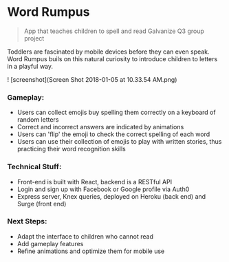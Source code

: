 # Word Rumpus
> App that teaches children to spell and read
> Galvanize Q3 group project

Toddlers are fascinated by mobile devices before they can even speak. Word Rumpus buils on this natural curiosity to introduce children to letters in a playful way.

! [screenshot](Screen Shot 2018-01-05 at 10.33.54 AM.png)

### Gameplay:
* Users can collect emojis buy spelling them correctly on a keyboard of random letters
* Correct and incorrect answers are indicated by animations
* Users can 'flip' the emoji to check the correct spelling of each word
* Users can use their collection of emojis to play with written stories, thus practicing their word recognition skills

### Technical Stuff:
* Front-end is built with React, backend is a RESTful API
* Login and sign up with Facebook or Google profile via Auth0
* Express server, Knex queries, deployed on Heroku (back end) and Surge (front end)

### Next Steps:
* Adapt the interface to children who cannot read
* Add gameplay features
* Refine animations and optimize them for mobile use



